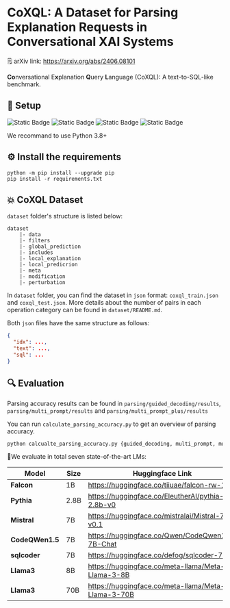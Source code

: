 
# CoXQL: A Dataset for Parsing Explanation Requests in Conversational XAI Systems

🗒️ arXiv link: https://arxiv.org/abs/2406.08101

**Co**nversational E**x**planation **Q**uery **L**anguage (CoXQL): A text-to-SQL-like benchmark.

## 🚀 Setup
![Static Badge](https://img.shields.io/badge/python-3.8-blue)
![Static Badge](https://img.shields.io/badge/python-3.9-blue)
![Static Badge](https://img.shields.io/badge/python-3.10-blue)
![Static Badge](https://img.shields.io/badge/python-3.11-blue)

We recommand to use Python 3.8+

##  ⚙️ Install the requirements
```shell
python -m pip install --upgrade pip
pip install -r requirements.txt
```

## 💥 CoXQL Dataset
`dataset` folder's structure is listed below:
```
dataset
    |- data
    |- filters
    |- global_prediction
    |- includes
    |- local_explanation
    |- local_predicrion
    |- meta
    |- modification
    |- perturbation
```
In `dataset` folder, you can find the dataset in `json` format: `coxql_train.json` and `coxql_test.json`. More details about the number of pairs in each operation category can be found in `dataset/README.md`.

Both `json` files have the same structure as follows:
```json
{
  "idx": ...,
  "text": ...,
  "sql": ...
}
```

## 🔍 Evaluation
Parsing accuracy results can be found in `parsing/guided_decoding/results`, `parsing/multi_prompt/results` and `parsing/multi_prompt_plus/results`

You can run `calculate_parsing_accuracy.py` to get an overview of parsing accuracy.
```bash
python calcualte_parsing_accuracy.py {guided_decoding, multi_prompt, multi_prompt_plus}
```

🤗We evaluate in total seven state-of-the-art LMs:

| Model  | Size | Huggingface Link |
|--------|------| ------------- |
| **Falcon** | 1B   | https://huggingface.co/tiiuae/falcon-rw-1b|
| **Pythia** | 2.8B |https://huggingface.co/EleutherAI/pythia-2.8b-v0|
|**Mistral** | 7B | https://huggingface.co/mistralai/Mistral-7B-v0.1|
| **CodeQWen1.5** | 7B | https://huggingface.co/Qwen/CodeQwen1.5-7B-Chat|
| **sqlcoder** | 7B | https://huggingface.co/defog/sqlcoder-7b-2|
| **Llama3** | 8B | https://huggingface.co/meta-llama/Meta-Llama-3-8B|
| **Llama3** | 70B | https://huggingface.co/meta-llama/Meta-Llama-3-70B|